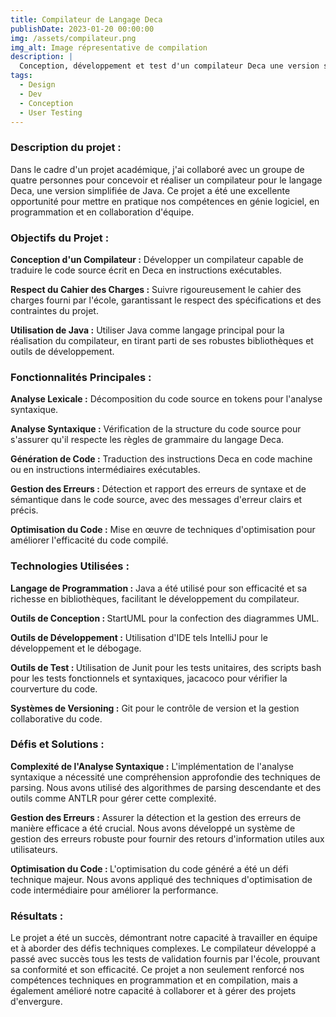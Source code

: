 ```yaml
---
title: Compilateur de Langage Deca
publishDate: 2023-01-20 00:00:00
img: /assets/compilateur.png
img_alt: Image répresentative de compilation
description: |
  Conception, développement et test d'un compilateur Deca une version simplifié du java
tags:
  - Design
  - Dev
  - Conception
  - User Testing
---
```


### Description du projet :
Dans le cadre d'un projet académique, j'ai collaboré avec un groupe de quatre personnes pour concevoir et réaliser un compilateur pour le langage Deca, une version simplifiée de Java. Ce projet a été une excellente opportunité pour mettre en pratique nos compétences en génie logiciel, en programmation et en collaboration d'équipe.

### Objectifs du Projet :
<strong>Conception d'un Compilateur :</strong> Développer un compilateur capable de traduire le code source écrit en Deca en instructions exécutables.

<strong>Respect du Cahier des Charges :</strong> Suivre rigoureusement le cahier des charges fourni par l'école, garantissant le respect des spécifications et des contraintes du projet.

<strong>Utilisation de Java :</strong> Utiliser Java comme langage principal pour la réalisation du compilateur, en tirant parti de ses robustes bibliothèques et outils de développement.

### Fonctionnalités Principales :
<strong>Analyse Lexicale :</strong> Décomposition du code source en tokens pour l'analyse syntaxique.

<strong>Analyse Syntaxique :</strong> Vérification de la structure du code source pour s'assurer qu'il respecte les règles de grammaire du langage Deca.

<strong>Génération de Code :</strong> Traduction des instructions Deca en code machine ou en instructions intermédiaires exécutables.

<strong>Gestion des Erreurs :</strong> Détection et rapport des erreurs de syntaxe et de sémantique dans le code source, avec des messages d'erreur clairs et précis.

<strong>Optimisation du Code :</strong> Mise en œuvre de techniques d'optimisation pour améliorer l'efficacité du code compilé.

### Technologies Utilisées :

<strong>Langage de Programmation :</strong> Java a été utilisé pour son efficacité et sa richesse en bibliothèques, facilitant le développement du compilateur.

<strong>Outils de Conception : </strong>StartUML pour la confection des diagrammes UML.

<strong>Outils de Développement :</strong> Utilisation d'IDE tels IntelliJ pour le développement et le débogage.

<strong>Outils de Test : </strong>Utilisation de Junit pour les tests unitaires, des scripts bash pour les tests fonctionnels et syntaxiques, jacacoco pour vérifier la courverture du code. 

<strong>Systèmes de Versioning :</strong> Git pour le contrôle de version et la gestion collaborative du code.

### Défis et Solutions :
<strong>Complexité de l'Analyse Syntaxique :</strong> L'implémentation de l'analyse syntaxique a nécessité une compréhension approfondie des techniques de parsing. Nous avons utilisé des algorithmes de parsing descendante et des outils comme ANTLR pour gérer cette complexité.

<strong>Gestion des Erreurs :</strong> Assurer la détection et la gestion des erreurs de manière efficace a été crucial. Nous avons développé un système de gestion des erreurs robuste pour fournir des retours d'information utiles aux utilisateurs.

<strong>Optimisation du Code : </strong>L'optimisation du code généré a été un défi technique majeur. Nous avons appliqué des techniques d'optimisation de code intermédiaire pour améliorer la performance.

### Résultats :
Le projet a été un succès, démontrant notre capacité à travailler en équipe et à aborder des défis techniques complexes. Le compilateur développé a passé avec succès tous les tests de validation fournis par l'école, prouvant sa conformité et son efficacité. Ce projet a non seulement renforcé nos compétences techniques en programmation et en compilation, mais a également amélioré notre capacité à collaborer et à gérer des projets d'envergure.
